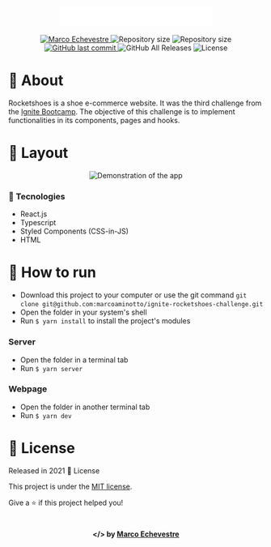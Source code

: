 <p align="center">
  <img src="https://github.com/marcoaminotto/ignite-rocketshoes-challenge/blob/main/src/assets/images/logo.svg" alt="Image of the ignite-rocketshoes-challenge application" width="300px">
</p>

    
<p align="center">	
  <a href="https://www.linkedin.com/in/marco-echevestre/">
      <img alt="Marco Echevestre" src="https://img.shields.io/badge/-Marco Echevestre-FAE800?style=flat&logo=Linkedin&logoColor=black" />
  </a>
  <img alt="Repository size" src="https://img.shields.io/github/repo-size/marcoaminotto/ignite-rocketshoes-challenge?color=FAE800">
  <img alt="Repository size" src="https://img.shields.io/github/languages/code-size/marcoaminotto/ignite-rocketshoes-challenge?color=FAE800">
  <a href="https://github.com/marcoaminotto/ignite-rocketshoes-challenge/commits/master">
    <img alt="GitHub last commit" src="https://img.shields.io/github/last-commit/marcoaminotto/ignite-rocketshoes-challenge?color=FAE800">
  </a> 
  <img alt="GitHub All Releases" src="https://img.shields.io/github/downloads/marcoaminotto/ignite-rocketshoes-challenge/total?logo=GitHub&style=flat&color=FAE800">
  <img alt="License" src="https://img.shields.io/badge/license-MIT-FAE800">
</p>

# 📖 About

Rocketshoes is a shoe e-commerce website. It was the third challenge from the [Ignite Bootcamp](https://rocketseat.com.br/ignite). The objective of this challenge is to implement functionalities in its components, pages and hooks.

# 📐 Layout

<div align="center">
  <img src="./.github/watchme.gif" width="600px" alt="Demonstration of the app">
</div>

### 🚀 Tecnologies

- React.js
- Typescript
- Styled Components (CSS-in-JS)
- HTML

# 🔧 How to run

- Download this project to your computer or use the git command `git clone git@github.com:marcoaminotto/ignite-rocketshoes-challenge.git`
- Open the folder in your system's shell
- Run `$ yarn install` to install the project's modules

### Server

- Open the folder in a terminal tab
- Run `$ yarn server`

### Webpage

- Open the folder in another terminal tab
- Run `$ yarn dev`

# :closed_book: License

Released in 2021 :closed_book: License

This project is under the [MIT license](./LICENSE).

Give a ⭐️ if this project helped you!

#

<p align="center">
   <b> &#60;/&#62; by <a href="https://www.linkedin.com/in/marco-echevestre/">Marco Echevestre</a></b>
</p>
